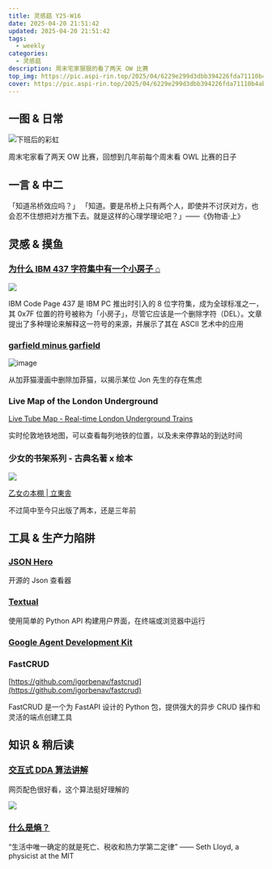 ```yaml
---
title: 灵感菇 Y25-W16
date: 2025-04-20 21:51:42
updated: 2025-04-20 21:51:42
tags:
  - weekly
categories:
  - 灵感菇
description: 周末宅家狠狠的看了两天 OW 比赛
top_img: https://pic.aspi-rin.top/2025/04/6229e299d3dbb394226fda71110b4ab3.jpg
cover: https://pic.aspi-rin.top/2025/04/6229e299d3dbb394226fda71110b4ab3.jpg
---
```



## 一图 & 日常

![下班后的彩虹](https://www.notion.so/image/attachment%3A855ea7e5-5c9c-4b8e-8e32-1012892092ab%3AFE667EF6-3EE4-4CF9-BE29-C263993BC47D_1_105_c.jpeg?table=block&id=1db168a6-fd8d-8013-b100-e7bc0b2b0b5c&t=1db168a6-fd8d-8013-b100-e7bc0b2b0b5c)

周末宅家看了两天 OW 比赛，回想到几年前每个周末看 OWL 比赛的日子

## 一言 & 中二

「知道吊桥效应吗？」
「知道。要是吊桥上只有两个人，即使并不讨厌对方，也会忍不住想把对方推下去。就是这样的心理学理论吧？」——《伪物语·上》

## 灵感 & 摸鱼

### [为什么 IBM 437 字符集中有一个小房子 ⌂](https://blog.glyphdrawing.club/why-is-there-a-small-house-in-ibm-s-code-page-437/)

![](https://pic.aspi-rin.top/2025/04/5312dd9dde996a5bad313416347323ea.jpg)

IBM Code Page 437 是 IBM PC 推出时引入的 8 位字符集，成为全球标准之一，其 0x7F 位置的符号被称为「小房子」，尽管它应该是一个删除字符（DEL）。文章提出了多种理论来解释这一符号的来源，并展示了其在 ASCII 艺术中的应用

### [garfield minus garfield](https://garfieldminusgarfield.net/)

![image](https://www.notion.so/image/attachment%3A136a41c9-52ea-4d33-8546-d1eb89cc9c33%3Aimage.png?table=block&id=1db168a6-fd8d-8042-b318-d632f474d79c&t=1db168a6-fd8d-8042-b318-d632f474d79c)

从加菲猫漫画中删除加菲猫，以揭示某位 Jon 先生的存在焦虑

### Live Map of the London Underground

[Live Tube Map - Real-time London Underground Trains](https://www.londonunderground.live/)

实时伦敦地铁地图，可以查看每列地铁的位置，以及未来停靠站的到达时间

### 少女的书架系列 - 古典名著 x 绘本

![](https://pic.aspi-rin.top/2025/04/40898a0216a02638be7a980fea0ee11b.jpg)

[乙女の本棚 | 立東舎](https://rittorsha.jp/s/otome/)

不过简中至今只出版了两本，还是三年前

## 工具 & 生产力陷阱

### [JSON Hero](https://jsonhero.io/)

开源的 Json 查看器

### [Textual](https://textual.textualize.io/)

使用简单的 Python API 构建用户界面，在终端或浏览器中运行

### [Google Agent Development Kit](https://google.github.io/adk-docs/)

### FastCRUD

[https://github.com/igorbenav/fastcrud](https://github.com/igorbenav/fastcrud)

FastCRUD 是一个为 FastAPI 设计的 Python 包，提供强大的异步 CRUD 操作和灵活的端点创建工具

## 知识 & 稍后读

### [交互式 DDA 算法讲解](https://aaaa.sh/creatures/dda-algorithm-interactive)

网页配色很好看，这个算法挺好理解的

![](https://www.notion.so/image/attachment%3A6a04041c-ae95-49e8-aa39-e57b22814016%3Aimage.png?table=block&id=1db168a6-fd8d-8093-aebf-d801ffa1fd14&t=1db168a6-fd8d-8093-aebf-d801ffa1fd14)

### [什么是熵？](https://jasonfantl.com/posts/What-is-Entropy/)

“生活中唯一确定的就是死亡、税收和热力学第二定律” —— Seth Lloyd, a physicist at the MIT